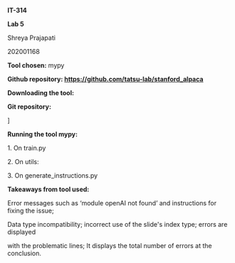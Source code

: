 ﻿

**IT-314**

**Lab 5**

Shreya Prajapati

202001168

**Tool chosen:** mypy

**Github repository: <https://github.com/tatsu-lab/stanford_alpaca>**

**Downloading the tool:**

**Git repository:**

]





**Running the tool mypy:**

1\. On train.py

2\. On utils:

3\. On generate\_instructions.py

**Takeaways from tool used:**

Error messages such as ‘module openAI not found’ and instructions for fixing the issue;

Data type incompatibility; incorrect use of the slide's index type; errors are displayed

with the problematic lines; It displays the total number of errors at the conclusion.

